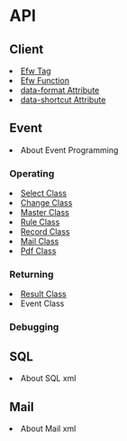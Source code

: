 <H1>API</H1>

<h2>Client</h2>
<li><a href="api_efw_tag.md">Efw Tag</a></li>
<li><a href="api_efw_function.md">Efw Function</a></li>
<li><a href="api_data_format.md">data-format Attribute</a></li>
<li><a href="api_data_shortcut.md">data-shortcut Attribute</a></li>

<h2>Event</h2>
<li>About Event Programming</li>
<h3>Operating</h3>
<li><a href="api_select.md">Select Class</a></li>
<li><a href="api_change.md">Change Class</a></li>
<li><a href="api_master.md">Master Class</a></li>
<li><a href="api_rule.md">Rule Class</a></li>
<li><a href="api_record.md">Record Class</a></li>
<li><a href="api_mail.md">Mail Class</a></li>
<li><a href="api_pdf.md">Pdf Class</a></li>

<h3>Returning</h3>
<li><a href="api_result.md">Result Class</a></li>
<li>Event Class</li>


<h3>Debugging</h3>


<h2>SQL</h2>
<li>About SQL xml</li>
<h2>Mail</h2>
<li>About Mail xml</li>